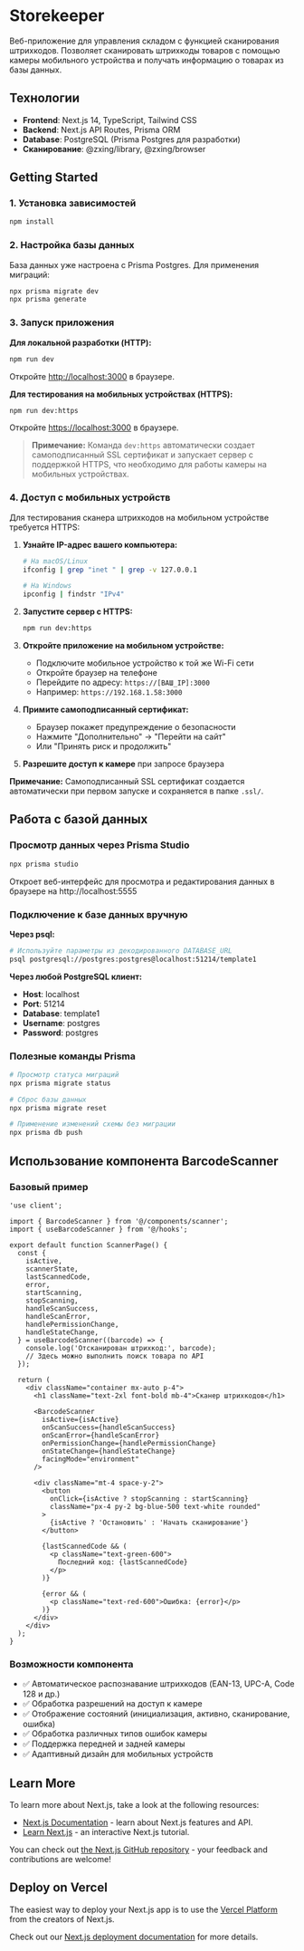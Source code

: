 # Storekeeper

Веб-приложение для управления складом с функцией сканирования штрихкодов. Позволяет сканировать штрихкоды товаров с помощью камеры мобильного устройства и получать информацию о товарах из базы данных.

## Технологии

- **Frontend**: Next.js 14, TypeScript, Tailwind CSS
- **Backend**: Next.js API Routes, Prisma ORM
- **Database**: PostgreSQL (Prisma Postgres для разработки)
- **Сканирование**: @zxing/library, @zxing/browser

## Getting Started

### 1. Установка зависимостей

```bash
npm install
```

### 2. Настройка базы данных

База данных уже настроена с Prisma Postgres. Для применения миграций:

```bash
npx prisma migrate dev
npx prisma generate
```

### 3. Запуск приложения

**Для локальной разработки (HTTP):**
```bash
npm run dev
```
Откройте [http://localhost:3000](http://localhost:3000) в браузере.

**Для тестирования на мобильных устройствах (HTTPS):**
```bash
npm run dev:https
```
Откройте [https://localhost:3000](https://localhost:3000) в браузере.

> **Примечание:** Команда `dev:https` автоматически создает самоподписанный SSL сертификат и запускает сервер с поддержкой HTTPS, что необходимо для работы камеры на мобильных устройствах.

### 4. Доступ с мобильных устройств

Для тестирования сканера штрихкодов на мобильном устройстве требуется HTTPS:

1. **Узнайте IP-адрес вашего компьютера:**
   ```bash
   # На macOS/Linux
   ifconfig | grep "inet " | grep -v 127.0.0.1
   
   # На Windows
   ipconfig | findstr "IPv4"
   ```

2. **Запустите сервер с HTTPS:**
   ```bash
   npm run dev:https
   ```

3. **Откройте приложение на мобильном устройстве:**
   - Подключите мобильное устройство к той же Wi-Fi сети
   - Откройте браузер на телефоне
   - Перейдите по адресу: `https://[ВАШ_IP]:3000`
   - Например: `https://192.168.1.58:3000`

4. **Примите самоподписанный сертификат:**
   - Браузер покажет предупреждение о безопасности
   - Нажмите "Дополнительно" → "Перейти на сайт"
   - Или "Принять риск и продолжить"

5. **Разрешите доступ к камере** при запросе браузера

**Примечание:** Самоподписанный SSL сертификат создается автоматически при первом запуске и сохраняется в папке `.ssl/`.

## Работа с базой данных

### Просмотр данных через Prisma Studio

```bash
npx prisma studio
```

Откроет веб-интерфейс для просмотра и редактирования данных в браузере на http://localhost:5555

### Подключение к базе данных вручную

**Через psql:**
```bash
# Используйте параметры из декодированного DATABASE_URL
psql postgresql://postgres:postgres@localhost:51214/template1
```

**Через любой PostgreSQL клиент:**
- **Host**: localhost
- **Port**: 51214
- **Database**: template1  
- **Username**: postgres
- **Password**: postgres

### Полезные команды Prisma

```bash
# Просмотр статуса миграций
npx prisma migrate status

# Сброс базы данных
npx prisma migrate reset

# Применение изменений схемы без миграции
npx prisma db push
```

## Использование компонента BarcodeScanner

### Базовый пример

```tsx
'use client';

import { BarcodeScanner } from '@/components/scanner';
import { useBarcodeScanner } from '@/hooks';

export default function ScannerPage() {
  const {
    isActive,
    scannerState,
    lastScannedCode,
    error,
    startScanning,
    stopScanning,
    handleScanSuccess,
    handleScanError,
    handlePermissionChange,
    handleStateChange,
  } = useBarcodeScanner((barcode) => {
    console.log('Отсканирован штрихкод:', barcode);
    // Здесь можно выполнить поиск товара по API
  });

  return (
    <div className="container mx-auto p-4">
      <h1 className="text-2xl font-bold mb-4">Сканер штрихкодов</h1>
      
      <BarcodeScanner
        isActive={isActive}
        onScanSuccess={handleScanSuccess}
        onScanError={handleScanError}
        onPermissionChange={handlePermissionChange}
        onStateChange={handleStateChange}
        facingMode="environment"
      />

      <div className="mt-4 space-y-2">
        <button
          onClick={isActive ? stopScanning : startScanning}
          className="px-4 py-2 bg-blue-500 text-white rounded"
        >
          {isActive ? 'Остановить' : 'Начать сканирование'}
        </button>

        {lastScannedCode && (
          <p className="text-green-600">
            Последний код: {lastScannedCode}
          </p>
        )}

        {error && (
          <p className="text-red-600">Ошибка: {error}</p>
        )}
      </div>
    </div>
  );
}
```

### Возможности компонента

- ✅ Автоматическое распознавание штрихкодов (EAN-13, UPC-A, Code 128 и др.)
- ✅ Обработка разрешений на доступ к камере
- ✅ Отображение состояний (инициализация, активно, сканирование, ошибка)
- ✅ Обработка различных типов ошибок камеры
- ✅ Поддержка передней и задней камеры
- ✅ Адаптивный дизайн для мобильных устройств

## Learn More

To learn more about Next.js, take a look at the following resources:

- [Next.js Documentation](https://nextjs.org/docs) - learn about Next.js features and API.
- [Learn Next.js](https://nextjs.org/learn) - an interactive Next.js tutorial.

You can check out [the Next.js GitHub repository](https://github.com/vercel/next.js) - your feedback and contributions are welcome!

## Deploy on Vercel

The easiest way to deploy your Next.js app is to use the [Vercel Platform](https://vercel.com/new?utm_medium=default-template&filter=next.js&utm_source=create-next-app&utm_campaign=create-next-app-readme) from the creators of Next.js.

Check out our [Next.js deployment documentation](https://nextjs.org/docs/app/building-your-application/deploying) for more details.
